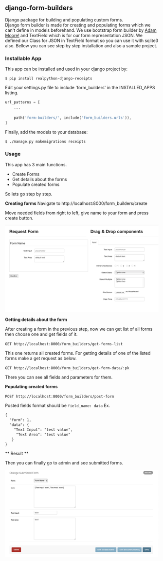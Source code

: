 ## **django-form-builders**

Django package for building and populating custom forms. </br>
Django form builder is made for creating and populating forms which we can't define in models beforehand.
We use bootstrap form builder by [Adam Moore!](https://github.com/minikomi/Bootstrap-Form-Builder) and TextField which is for our form representation JSON. We defined our Class
for JSON in TextField format so you can use it with sqlite3 also. Bellow you can see step by step installation and also
a sample project.

### **Installable App**

This app can be installed and used in your django project by:

```
$ pip install realpython-django-receipts
```

Edit your settings.py file to include 'form_builders' in the INSTALLED_APPS listing.

``` python
url_patterns = [
    ...

    path('form-builders/', include('form_builders.urls')),
]
```

Finally, add the models to your database:

```
$ ./manage.py makemigrations receipts
```

### **Usage**

This app has 3 main functions.

* Create Forms
* Get details about the forms
* Populate created forms

So lets go step by step.

**Creating forms**
Navigate to http://localhost:8000/form_builders/create

Move needed fields from right to left, give name to your form and press create button.

![](readme_images/form_builder.png)

**Getting details about the form**

After creating a form in the previous step, now we can get list of all forms then choose one and get fields of it.

`GET http://localhost:8000/form_builders/get-forms-list`

This one returns all created forms. For getting details of one of the listed forms make a get request as below.

`GET http://localhost:8000/form_builders/get-form-data/:pk`

There you can see all fields and parameters for them.

**Populating created forms**

`POST http://localhost:8000/form_builders/post-form`

Posted fields format should be ``field_name: data``
Ex.

    {
      "form": 1,
      "data": {
        "Text Input": "test value",
         "Text Area": "test value"
       }
    }

** Result **

Then you can finally go to admin and see submitted forms.

![](readme_images/admin_display.png)
